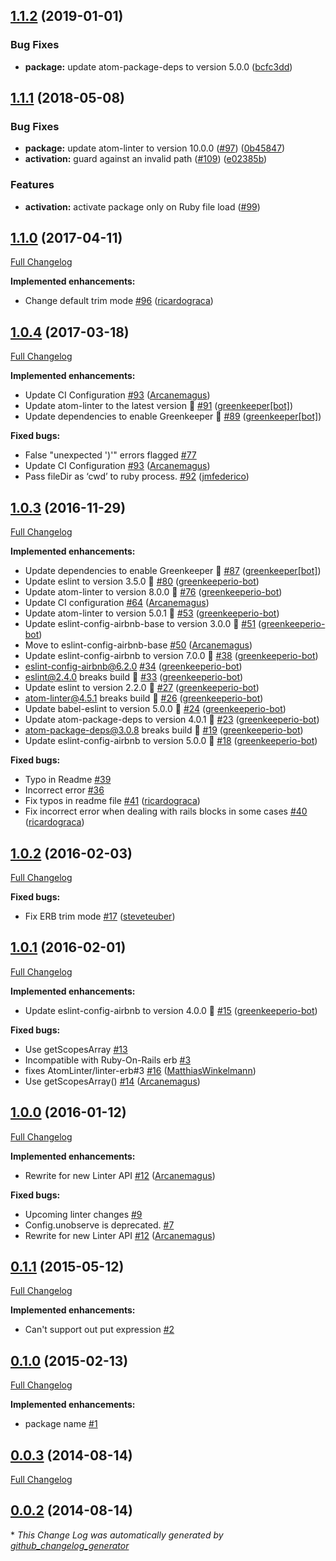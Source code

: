 ## [1.1.2](https://github.com/AtomLinter/linter-erb/compare/v1.1.1...v1.1.2) (2019-01-01)


### Bug Fixes

* **package:** update atom-package-deps to version 5.0.0 ([bcfc3dd](https://github.com/AtomLinter/linter-erb/commit/bcfc3dd))

<a name="1.1.1"></a>
## [1.1.1](https://github.com/AtomLinter/linter-erb/compare/v1.1.0...v1.1.1) (2018-05-08)


### Bug Fixes

* **package:** update atom-linter to version 10.0.0 ([#97](https://github.com/AtomLinter/linter-erb/issues/97)) ([0b45847](https://github.com/AtomLinter/linter-erb/commit/0b45847))
* **activation:** guard against an invalid path ([#109](https://github.com/AtomLinter/linter-erb/pull/109)) ([e02385b](https://github.com/AtomLinter/linter-erb/commit/e02385b))

### Features

* **activation:** activate package only on Ruby file load ([#99](https://github.com/AtomLinter/linter-erb/pull/99))

## [1.1.0](https://github.com/AtomLinter/linter-erb/tree/v1.0.5) (2017-04-11)
[Full Changelog](https://github.com/AtomLinter/linter-erb/compare/v1.0.4...v1.1.0)

**Implemented enhancements:**

- Change default trim mode [\#96](https://github.com/AtomLinter/linter-erb/pull/93) ([ricardograca](https://github.com/ricardograca))

## [1.0.4](https://github.com/AtomLinter/linter-erb/tree/v1.0.4) (2017-03-18)
[Full Changelog](https://github.com/AtomLinter/linter-erb/compare/v1.0.3...v1.0.4)

**Implemented enhancements:**

- Update CI Configuration [\#93](https://github.com/AtomLinter/linter-erb/pull/93) ([Arcanemagus](https://github.com/Arcanemagus))
- Update atom-linter to the latest version 🚀 [\#91](https://github.com/AtomLinter/linter-erb/pull/91) ([greenkeeper[bot]](https://github.com/integration/greenkeeper))
- Update dependencies to enable Greenkeeper 🌴 [\#89](https://github.com/AtomLinter/linter-erb/pull/89) ([greenkeeper[bot]](https://github.com/integration/greenkeeper))

**Fixed bugs:**

- False "unexpected '\)'" errors flagged [\#77](https://github.com/AtomLinter/linter-erb/issues/77)
- Update CI Configuration [\#93](https://github.com/AtomLinter/linter-erb/pull/93) ([Arcanemagus](https://github.com/Arcanemagus))
- Pass fileDir as ‘cwd’ to ruby process. [\#92](https://github.com/AtomLinter/linter-erb/pull/92) ([jmfederico](https://github.com/jmfederico))

## [1.0.3](https://github.com/AtomLinter/linter-erb/tree/v1.0.3) (2016-11-29)
[Full Changelog](https://github.com/AtomLinter/linter-erb/compare/v1.0.2...v1.0.3)

**Implemented enhancements:**

- Update dependencies to enable Greenkeeper 🌴 [\#87](https://github.com/AtomLinter/linter-erb/pull/87) ([greenkeeper[bot]](https://github.com/integration/greenkeeper))
- Update eslint to version 3.5.0 🚀 [\#80](https://github.com/AtomLinter/linter-erb/pull/80) ([greenkeeperio-bot](https://github.com/greenkeeperio-bot))
- Update atom-linter to version 8.0.0 🚀 [\#76](https://github.com/AtomLinter/linter-erb/pull/76) ([greenkeeperio-bot](https://github.com/greenkeeperio-bot))
- Update CI configuration [\#64](https://github.com/AtomLinter/linter-erb/pull/64) ([Arcanemagus](https://github.com/Arcanemagus))
- Update atom-linter to version 5.0.1 🚀 [\#53](https://github.com/AtomLinter/linter-erb/pull/53) ([greenkeeperio-bot](https://github.com/greenkeeperio-bot))
- Update eslint-config-airbnb-base to version 3.0.0 🚀 [\#51](https://github.com/AtomLinter/linter-erb/pull/51) ([greenkeeperio-bot](https://github.com/greenkeeperio-bot))
- Move to eslint-config-airbnb-base [\#50](https://github.com/AtomLinter/linter-erb/pull/50) ([Arcanemagus](https://github.com/Arcanemagus))
- Update eslint-config-airbnb to version 7.0.0 🚀 [\#38](https://github.com/AtomLinter/linter-erb/pull/38) ([greenkeeperio-bot](https://github.com/greenkeeperio-bot))
- eslint-config-airbnb@6.2.0 [\#34](https://github.com/AtomLinter/linter-erb/pull/34) ([greenkeeperio-bot](https://github.com/greenkeeperio-bot))
- eslint@2.4.0 breaks build 🚨 [\#33](https://github.com/AtomLinter/linter-erb/pull/33) ([greenkeeperio-bot](https://github.com/greenkeeperio-bot))
- Update eslint to version 2.2.0 🚀 [\#27](https://github.com/AtomLinter/linter-erb/pull/27) ([greenkeeperio-bot](https://github.com/greenkeeperio-bot))
- atom-linter@4.5.1 breaks build 🚨 [\#26](https://github.com/AtomLinter/linter-erb/pull/26) ([greenkeeperio-bot](https://github.com/greenkeeperio-bot))
- Update babel-eslint to version 5.0.0 🚀 [\#24](https://github.com/AtomLinter/linter-erb/pull/24) ([greenkeeperio-bot](https://github.com/greenkeeperio-bot))
- Update atom-package-deps to version 4.0.1 🚀 [\#23](https://github.com/AtomLinter/linter-erb/pull/23) ([greenkeeperio-bot](https://github.com/greenkeeperio-bot))
- atom-package-deps@3.0.8 breaks build 🚨 [\#19](https://github.com/AtomLinter/linter-erb/pull/19) ([greenkeeperio-bot](https://github.com/greenkeeperio-bot))
- Update eslint-config-airbnb to version 5.0.0 🚀 [\#18](https://github.com/AtomLinter/linter-erb/pull/18) ([greenkeeperio-bot](https://github.com/greenkeeperio-bot))

**Fixed bugs:**

- Typo in Readme [\#39](https://github.com/AtomLinter/linter-erb/issues/39)
- Incorrect error [\#36](https://github.com/AtomLinter/linter-erb/issues/36)
- Fix typos in readme file [\#41](https://github.com/AtomLinter/linter-erb/pull/41) ([ricardograca](https://github.com/ricardograca))
- Fix incorrect error when dealing with rails blocks in some cases [\#40](https://github.com/AtomLinter/linter-erb/pull/40) ([ricardograca](https://github.com/ricardograca))

## [1.0.2](https://github.com/AtomLinter/linter-erb/tree/v1.0.2) (2016-02-03)
[Full Changelog](https://github.com/AtomLinter/linter-erb/compare/v1.0.1...v1.0.2)

**Fixed bugs:**

- Fix ERB trim mode [\#17](https://github.com/AtomLinter/linter-erb/pull/17) ([steveteuber](https://github.com/steveteuber))

## [1.0.1](https://github.com/AtomLinter/linter-erb/tree/v1.0.1) (2016-02-01)
[Full Changelog](https://github.com/AtomLinter/linter-erb/compare/v1.0.0...v1.0.1)

**Implemented enhancements:**

- Update eslint-config-airbnb to version 4.0.0 🚀 [\#15](https://github.com/AtomLinter/linter-erb/pull/15) ([greenkeeperio-bot](https://github.com/greenkeeperio-bot))

**Fixed bugs:**

- Use getScopesArray [\#13](https://github.com/AtomLinter/linter-erb/issues/13)
- Incompatible with Ruby-On-Rails erb [\#3](https://github.com/AtomLinter/linter-erb/issues/3)
- fixes AtomLinter/linter-erb\#3 [\#16](https://github.com/AtomLinter/linter-erb/pull/16) ([MatthiasWinkelmann](https://github.com/MatthiasWinkelmann))
- Use getScopesArray\(\) [\#14](https://github.com/AtomLinter/linter-erb/pull/14) ([Arcanemagus](https://github.com/Arcanemagus))

## [1.0.0](https://github.com/AtomLinter/linter-erb/tree/v1.0.0) (2016-01-12)
[Full Changelog](https://github.com/AtomLinter/linter-erb/compare/v0.1.1...v1.0.0)

**Implemented enhancements:**

- Rewrite for new Linter API [\#12](https://github.com/AtomLinter/linter-erb/pull/12) ([Arcanemagus](https://github.com/Arcanemagus))

**Fixed bugs:**

- Upcoming linter changes [\#9](https://github.com/AtomLinter/linter-erb/issues/9)
- Config.unobserve is deprecated. [\#7](https://github.com/AtomLinter/linter-erb/issues/7)
- Rewrite for new Linter API [\#12](https://github.com/AtomLinter/linter-erb/pull/12) ([Arcanemagus](https://github.com/Arcanemagus))

## [0.1.1](https://github.com/AtomLinter/linter-erb/tree/v0.1.1) (2015-05-12)
[Full Changelog](https://github.com/AtomLinter/linter-erb/compare/v0.1.0...v0.1.1)

**Implemented enhancements:**

- Can't support out put expression [\#2](https://github.com/AtomLinter/linter-erb/issues/2)

## [0.1.0](https://github.com/AtomLinter/linter-erb/tree/v0.1.0) (2015-02-13)
[Full Changelog](https://github.com/AtomLinter/linter-erb/compare/v0.0.3...v0.1.0)

**Implemented enhancements:**

- package name [\#1](https://github.com/AtomLinter/linter-erb/issues/1)

## [0.0.3](https://github.com/AtomLinter/linter-erb/tree/v0.0.3) (2014-08-14)
[Full Changelog](https://github.com/AtomLinter/linter-erb/compare/v0.0.2...v0.0.3)

## [0.0.2](https://github.com/AtomLinter/linter-erb/tree/v0.0.2) (2014-08-14)


\* *This Change Log was automatically generated by [github_changelog_generator](https://github.com/skywinder/Github-Changelog-Generator)*
